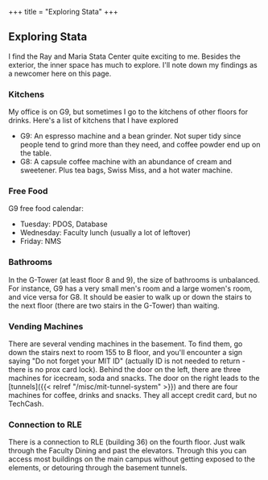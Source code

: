 +++
title = "Exploring Stata"
+++

## Exploring Stata

I find the Ray and Maria Stata Center quite exciting to me. Besides the
exterior, the inner space has much to explore. I'll note down my findings
as a newcomer here on this page.

### Kitchens

My office is on G9, but sometimes I go to the kitchens of other floors for
drinks. Here's a list of kitchens that I have explored

- G9: An espresso machine and a bean grinder. Not super tidy since people tend to grind more than they need, and coffee powder end up on the table.
- G8: A capsule coffee machine with an abundance of cream and sweetener. Plus tea bags, Swiss Miss, and a hot water machine.

### Free Food

G9 free food calendar:

- Tuesday: PDOS, Database
- Wednesday: Faculty lunch (usually a lot of leftover)
- Friday: NMS

### Bathrooms

In the G-Tower (at least floor 8 and 9), the size of bathrooms is
unbalanced. For instance, G9 has a very small men's room and a large
women's room, and vice versa for G8. It should be easier to walk up or down
the stairs to the next floor (there are two stairs in the G-Tower)
than waiting.

### Vending Machines

There are several vending machines in the basement. To find them, go down
the stairs next to room 155 to B floor, and you'll encounter a sign saying "Do
not forget your MIT ID" (actually ID is not needed to return - there is no
prox card lock). Behind the door on the left, there are three
machines for icecream, soda and snacks. The door on the right leads to the
[tunnels]({{< relref "/misc/mit-tunnel-system" >}}) and there are four
machines for coffee, drinks and snacks. They all accept credit card, but no
TechCash.

### Connection to RLE

There is a connection to RLE (building 36) on the fourth floor. Just walk
through the Faculty Dining and past the elevators. Through this you
can access most buildings on the main campus without getting exposed to
the elements, or detouring through the basement tunnels.

